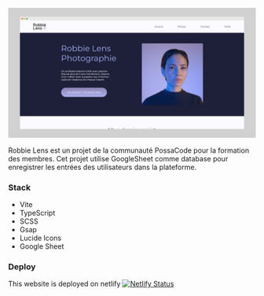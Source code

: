![Robbie Lens Screenshot](public/screely-1708804243088.png)

Robbie Lens est un projet de la communauté PossaCode pour la formation des membres.
Cet projet utilise GoogleSheet comme database pour enregistrer les entrées des utilisateurs dans la plateforme.

### Stack

- Vite
- TypeScript
- SCSS
- Gsap
- Lucide Icons
- Google Sheet


### Deploy

This website is deployed on netlify [![Netlify Status](https://api.netlify.com/api/v1/badges/7311c173-a812-4bf8-93f3-3305669894fb/deploy-status)](https://app.netlify.com/sites/brx-hashcode-robbie-lens/deploys)
